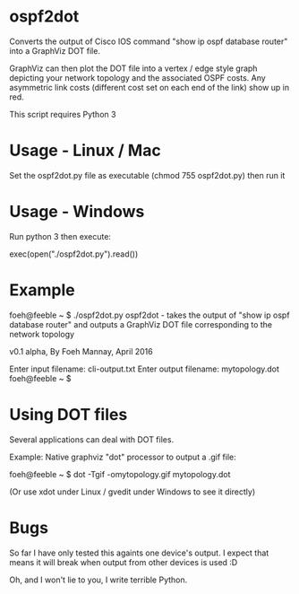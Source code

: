 # ospf2dot

Converts the output of Cisco IOS command "show ip ospf database router" into
a GraphViz DOT file.

GraphViz can then plot the DOT file into a vertex / edge style graph depicting
your network topology and the associated OSPF costs. Any asymmetric link costs
(different cost set on each end of the link) show up in red.

This script requires Python 3

Usage - Linux / Mac
===================

Set the ospf2dot.py file as executable (chmod 755 ospf2dot.py) then run it

Usage - Windows
===============

Run python 3 then execute:

exec(open("./ospf2dot.py").read())

Example
=======

foeh@feeble ~ $ ./ospf2dot.py
ospf2dot - takes the output of "show ip ospf database router" and outputs a
GraphViz DOT file corresponding to the network topology

v0.1 alpha, By Foeh Mannay, April 2016

Enter input filename: cli-output.txt
Enter output filename: mytopology.dot
foeh@feeble ~ $

Using DOT files
===============

Several applications can deal with DOT files.

Example: Native graphviz "dot" processor to output a .gif file:

foeh@feeble ~ $ dot -Tgif -omytopology.gif mytopology.dot

(Or use xdot under Linux / gvedit under Windows to see it directly)

Bugs
====

So far I have only tested this againts one device's output. I expect that means
it will break when output from other devices is used :D

Oh, and I won't lie to you, I write terrible Python.
